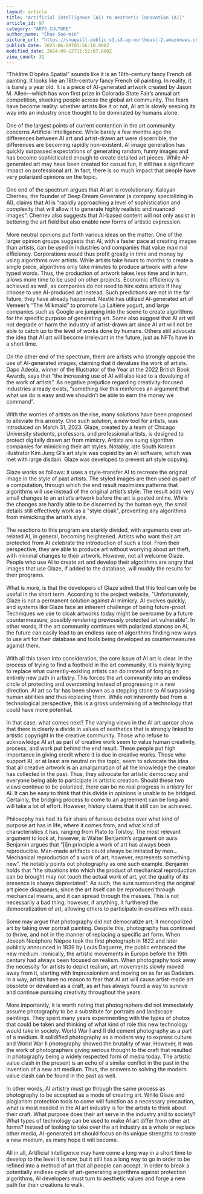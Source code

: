 ```yaml
---
layout: article
title: "Artificial Intelligence (AI) to Aesthetic Innovation (AI)"
article_id: 97
category: "ARTS_CULTURE"
author_name: "Chae Soo-min"
picture_url: "https://snuquill-public-s3.s3.ap-northeast-2.amazonaws.com/photo/article/%EC%8A%A4%ED%81%AC%EB%A6%B0%EC%83%B7+2024-03-18+120608.png"
publish_date: 2023-06-09T05:56:10.000Z
modified_date: 2024-09-12T11:52:07.000Z
view_count: 31
---
```


“Théâtre D’opéra Spatial” sounds like it is an 18th-century fancy French oil painting. It looks like an 18th-century fancy French oil painting. In reality, it is barely a year old. It is a piece of AI-generated artwork created by Jason M. Allen—which has won first prize in Colorado State Fair’s annual art competition, shocking people across the global art community. The fears have become reality: whether artists like it or not, AI art is slowly seeping its way into an industry once thought to be dominated by humans alone.<br><br>One of the largest points of current contention in the art community concerns Artificial Intelligence. While barely a few months ago the differences between AI art and artist-drawn art were discernible, the differences are becoming rapidly non-existent. AI image generation has quickly surpassed expectations of generating random, funny images and has become sophisticated enough to create detailed art pieces. While AI-generated art may have been  created for casual fun, it still has a significant impact on professional art. In fact, there is so much impact that people have very polarized opinions on the topic.<br><br>One end of the spectrum argues that AI art is revolutionary. Kaloyan Chernev, the founder of Deep Dream Generator (a company specializing in AI), claims that AI is “rapidly approaching a level of sophistication and complexity that will allow it to generate highly realistic and nuanced images”. Chernev also suggests that AI-based content will not only assist in bettering the art field but also enable new forms of artistic expression.<br><br>More neutral opinions put forth various ideas on the matter. One of the larger opinion groups suggests that AI, with a faster pace at creating images than artists, can be used in industries and companies that value maximal efficiency. Corporations would thus profit greatly in time and money by using algorithms over artists. While artists take hours to months to create a single piece, algorithms only take minutes to produce artwork with a few typed words. Thus, the production of artwork takes less time and in turn, allows more time to be used on other projects. Economic efficiency is achieved as well, as companies do not need to hire extra artists if they choose to use AI-produced art instead. Such predictions are not in the far future; they have already happened. Nestlé has utilized AI-generated art of Vemeer’s “The Milkmaid” to promote La Laitière yogurt, and large companies such as Google are jumping into the scene to create algorithms for the specific purpose of generating art. Some also suggest that AI art will not degrade or harm the industry of artist-drawn art since AI art will not be able to catch up to the level of works done by humans. Others still advocate the idea that AI art will become irrelevant in the future, just as NFTs have in a short time.<br><br>On the other end of the spectrum, there are artists who strongly oppose the use of AI-generated images, claiming that it devalues the work of artists. Dapo Adeola, winner of the Illustrator of the Year at the 2022 British Book Awards, says that “the increasing use of AI will also lead to a devaluing of the work of artists”. As negative prejudice regarding creativity-focused industries already exists, “something like this reinforces an argument that what we do is easy and we shouldn’t be able to earn the money we command”.<br><br>With the worries of artists on the rise, many solutions have been proposed to alleviate this anxiety. One such solution, a new tool for artists, was introduced on March 31, 2023. Glaze, created by a team of Chicago University students, professors, and professional artists, is designed to protect digitally drawn art from mimicry. Artists are suing algorithm companies for mimicking their art styles. Notably, late South Korean illustrator Kim Jung Gi’s art style was copied by an AI software, which was met with large disdain. Glaze was developed to prevent art style copying.<br><br>Glaze works as follows: it uses a style-transfer AI to recreate the original image in the style of past artists. The styled images are then used as part of a computation, through which the end result maximizes patterns that algorithms will use instead of the original artist’s style. The result adds very small changes to an artist’s artwork before the art is posted online. While the changes are hardly able to be discerned by the human eye, the small details still effectively work as a "style cloak", preventing any algorithms from mimicking the artist’s style.<br><br>The reactions to this program are starkly divided, with arguments over art-related AI, in general, becoming heightened. Artists who want their art protected from AI celebrate the introduction of such a tool. From their perspective, they are able to produce art without worrying about art theft, with minimal changes to their artwork. However, not all welcome Glaze. People who use AI to create art and develop their algorithms are angry that images that use Glaze, if added to the database, will muddy the results for their programs.<br><br>What is more, is that the developers of Glaze admit that this tool can only be useful in the short term. According to the project website, "Unfortunately, Glaze is not a permanent solution against AI mimicry. AI evolves quickly, and systems like Glaze face an inherent challenge of being future-proof. Techniques we use to cloak artworks today might be overcome by a future countermeasure, possibly rendering previously protected art vulnerable". In other words, if the art community continues with polarized stances on AI, the future can easily lead to an endless race of algorithms finding new ways to use art for their database and tools being developed as countermeasures against them.<br><br>With all this taken into consideration, the core issue of AI art is clear. In the process of trying to find a foothold in the art community, it is mainly trying to replace what currently-existing artists can do instead of forging an entirely new path in artistry. This forces the art community into an endless circle of protecting and overcoming instead of progressing in a new direction. AI art so far has been shown as a stepping stone to AI surpassing human abilities and thus replacing them. While not inherently bad from a technological perspective, this is a gross undermining of a technology that could have more potential.<br><br>In that case, what comes next? The varying views in the AI art uproar show that there is clearly a divide in values of aesthetics that is strongly linked to artistic copyright in the creative community. Those who refuse to acknowledge AI art as part of creative work seem to value human creativity, process, and work put behind the end result. These people put high importance in giving credit where it is due in creative works. Those who support AI, or at least are neutral on the topic, seem to advocate the idea that all creative artwork is an amalgamation of all the knowledge the creator has collected in the past. Thus, they advocate for artistic democracy and everyone being able to participate in artistic creation. Should these two views continue to be polarized, there can be no real progress in artistry for AI. It can be easy to think that this divide in opinions is unable to be bridged. Certainly, the bridging process to come to an agreement can be long and will take a lot of effort. However, history claims that it still can be achieved.<br><br>Philosophy has had its fair share of furious debates over what kind of purpose art has in life, where it comes from, and what kind of characteristics it has, ranging from Plato to Tolstoy. The most relevant argument to look at, however, is Walter Benjamin’s argument on aura. Benjamin argues that “[i]n principle a work of art has always been reproducible. Man-made artifacts could always be imitated by men…Mechanical reproduction of a work of art, however, represents something new”. He notably points out photography as one such example. Benjamin holds that “the situations into which the product of mechanical reproduction can be brought may not touch the actual work of art, yet the quality of its presence is always depreciated”. As such, the aura surrounding the original art piece disappears, since the art itself can be reproduced through mechanical means, and it can spread through the masses. This is not necessarily a bad thing; however, if anything, it furthered the democratization of art, allowing others to participate in creatives with ease.<br><br>Some may argue that photography did not democratize art; it monopolized art by taking over portrait painting. Despite this, photography has continued to thrive, and not in the manner of replacing a specific art form. When Joseph Nicéphore Niépce took the first photograph in 1822 and later publicly announced in 1839 by Louis Daguerre, the public embraced the new medium. Ironically, the artistic movements in Europe before the 19th century had always been focused on realism. When photography took away the necessity for artists to depict realism, art movements slowly moved away from it, starting with Impressionism and moving on as far as Dadaism. In a way, artists have no reason to fear that AI art will cause artist-made art obsolete or devalued as a craft, as art has always found a way to survive and continue pursuing creativity throughout the years.<br><br>More importantly, it is worth noting that photographers did not immediately assume photography to be a substitute for portraits and landscape paintings. They spent many years experimenting with the types of photos that could be taken and thinking of what kind of role this new technology would take in society. World War I and II did cement photography as a part of a medium. It solidified photography as a modern way to express culture and World War II photography showed the brutality of war. However, it was the work of photographers giving serious thought to the craft that resulted in photography being a widely respected form of media today. The artistic value clash in the present is an echo of a similar conflict in the past in the invention of a new art medium. Thus, the answers to solving the modern value clash can be found in the past as well.<br><br>In other words, AI artistry must go through the same process as photography to be accepted as a mode of creating art. While Glaze and plagiarism protection tools to come will function as a necessary precaution, what is most needed in the AI art industry is for the artists to think about their craft. What purpose does their art serve in the industry and to society? What types of technology can be used to make AI art differ from other art forms? Instead of looking to take over the art industry as a whole or replace other media, AI-generated art should focus on its unique strengths to create a new medium, as many hope it will become.<br><br>All in all, Artificial Intelligence may have come a long way in a short time to develop to the level it is now, but it still has a long way to go in order to be refined into a method of art that all people can accept. In order to break a potentially endless cycle of art-generating algorithms against protection algorithms, AI developers must turn to aesthetic values and forge a new path for their creations to walk.<br>
